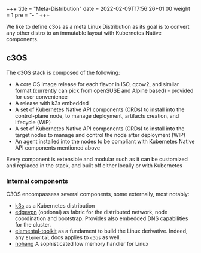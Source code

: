 +++
title = "Meta-Distribution"
date = 2022-02-09T17:56:26+01:00
weight = 1
pre = "<b>- </b>"
+++

We like to define c3os as a meta Linux Distribution as its goal is to convert any other distro to an immutable layout with Kubernetes Native components.



## c3OS

The c3OS stack is composed of the following:

- A core OS image release for each flavor in ISO, qcow2, and similar format (currently can pick from openSUSE and Alpine based) - provided for user convenience
- A release with k3s embedded
- A set of Kubernetes Native API components (CRDs) to install into the control-plane node, to manage deployment, artifacts creation, and lifecycle (WIP)
- A set of Kubernetes Native API components (CRDs) to install into the target nodes to manage and control the node after deployment (WIP)
- An agent installed into the nodes to be compliant with Kubernetes Native API components mentioned above

Every component is extensible and modular such as it can be customized and replaced in the stack, and built off either locally or with Kubernetes

### Internal components

C3OS encompassess several components, some externally, most notably:

- [k3s](https://k3s.io) as a Kubernetes distribution
- [edgevpn](https://mudler.github.io/edgevpn) (optional) as fabric for the distributed network, node coordination and bootstrap. Provides also embedded DNS capabilities for the cluster.
- [elemental-toolkit](https://rancher.github.io/elemental-toolkit/docs/) as a fundament to build the Linux derivative. Indeed, any `Elemental` docs applies to `c3os` as well.
- [nohang](https://github.com/hakavlad/nohang) A sophisticated low memory handler for Linux 